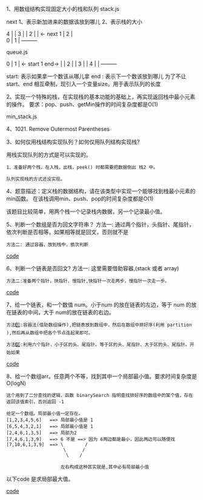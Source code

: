 1、用数组结构实现固定大小的栈和队列
stack.js
<!-- 准备一个变量 next -->
next 1、表示新加进来的数据该放到哪儿		2、表示栈的大小

4		    | 	|
3			|	|
2			|	|	<- next
1			| 2	|	
0			| 1	|
			 ———


queue.js
<!-- 准备三个变量，start、end、size -->

0		    | 1	|	<- start
1	end->	|	|
2			|	|
3			|	|
4			|	|
			 ———

start: 表示如果拿一个数该从哪儿拿
end	: 表示下一个数该放到哪儿
为了不让 start、end 相互牵制，现引入一个变量size。用于表示队列的长度




2、实现一个特殊的栈，在实现栈的基本功能的基础上，再实现返回栈中最小元素的操作。
要求：pop、push、getMin操作的时间复杂度都是O(1)

min_stack.js

4、1021. Remove Outermost Parentheses

	

3、如何仅用栈结构实现队列？如何仅用队列结构实现栈?

用栈实现队列的方式是可以实现的。

	1、准备好两个栈，在入栈，出栈，peek() 时都需要把数据倒出 栈2 中。

	队列实现栈的方式还没实现。

4、题意描述：定义栈的数据结构，请在该类型中实现一个能够找到栈最小元素的min函数。
在该栈调用min、push、pop的时间复杂度都是O(1)

该题目比较简单，用两个栈一个记录栈内数据，另一个记录最小值。

5、判断一个数组是否为回文字符串？
	方法一: 通过两个指针，头指针、尾指针，依次判断是否相等。如果相等就是回文，否则就不是

	方法二: 通过容器，放到栈中，依次判断

[code](https://github.com/zhangwinning/dataStructure/blob/master/zuochengyun/stack_queue/isPalindromeArray.js)

6、判断一个链表是否回文?
	方法一: 这里需要借助容器,(stack 或者 array)
	
	方法二:准备两个指针，快指针、慢指针,快指针一次走两步，慢指针一次走一步。

[code](https://github.com/zhangwinning/dataStructure/blob/master/zuochengyun/stack_queue/isPalindromeArray.js)

7、给一个链表，和一个数值 num。小于num 的放在链表的左边，等于 num 的放在链表的中间，大于 num的放在链表的右边。
	
	方法1️⃣:容器法(借助数组操作),把链表放到数组中，然后在数组中排好序(利用 partition ),然后再从数组中把各个节点连起来即可。
	
	方法2️⃣:利用六个指针，小于区的头、尾指针。等于区的头、尾指针、大于区的头、尾指针。开始如果

[code](https://github.com/zhangwinning/dataStructure/blob/master/zuochengyun/stack_queue/smallerEqualBiggerList.js)

8、给一个数组arr。任意两个不等，找到其中一个局部最小值。要求时间复杂度是 O(logN)

	这个用到了二分查找的逻辑，函数 binarySearch 指明查找排好序的数组中的某个值，存在返回该值索引，否则返回 -1

	给定一个数组。局部最小值一定存在。
	[1,2,3,4,5,6]	==> 局部最小值是 1
	[6,5,4,3,2,1]	==> 局部最小值是 1
	[2,4,6,1,3,5]	==> 局部为2
	[7,4,6,1,3,9]	==> 6 不是 ==> 因为 6两边都是最小，因此两边可以随便找
	[7,10,6,1,3,9]	==> \		 /
						 \		/
						  \	   /

						左右构成这种其实就是,其中必有局部最小值
以下code 是求局部最大值。

[code](https://github.com/zhangwinning/dataStructure/blob/master/zuochengyun/stack_queue/localMin.js)